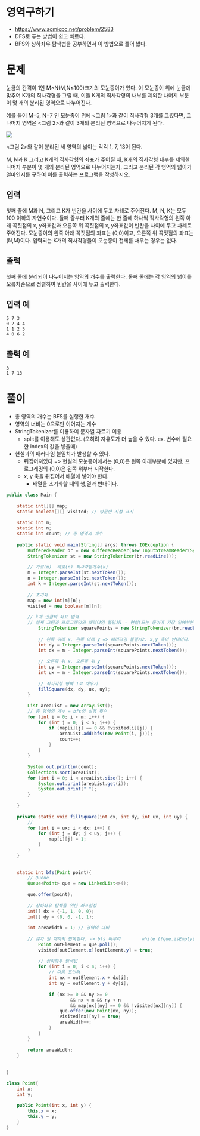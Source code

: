 # 영역구하기
- https://www.acmicpc.net/problem/2583
- DFS로 푸는 방법이 쉽고 빠르다.
- BFS와 상하좌우 탐색법을 공부하면서 이 방법으로 풀어 봤다.

# 문제
눈금의 간격이 1인 M×N(M,N≤100)크기의 모눈종이가 있다. 이 모눈종이 위에 눈금에 맞추어 K개의 직사각형을 그릴 때, 이들 K개의 직사각형의 내부를 제외한 나머지 부분이 몇 개의 분리된 영역으로 나누어진다.

예를 들어 M=5, N=7 인 모눈종이 위에 <그림 1>과 같이 직사각형 3개를 그렸다면, 그 나머지 영역은 <그림 2>와 같이 3개의 분리된 영역으로 나누어지게 된다.

![](https://www.acmicpc.net/upload/images/zzJD2aQyF5Rm4IlOt.png)

<그림 2>와 같이 분리된 세 영역의 넓이는 각각 1, 7, 13이 된다.

M, N과 K 그리고 K개의 직사각형의 좌표가 주어질 때, K개의 직사각형 내부를 제외한 나머지 부분이 몇 개의 분리된 영역으로 나누어지는지, 그리고 분리된 각 영역의 넓이가 얼마인지를 구하여 이를 출력하는 프로그램을 작성하시오.

## 입력
첫째 줄에 M과 N, 그리고 K가 빈칸을 사이에 두고 차례로 주어진다. M, N, K는 모두 100 이하의 자연수이다. 둘째 줄부터 K개의 줄에는 한 줄에 하나씩 직사각형의 왼쪽 아래 꼭짓점의 x, y좌표값과 오른쪽 위 꼭짓점의 x, y좌표값이 빈칸을 사이에 두고 차례로 주어진다. 모눈종이의 왼쪽 아래 꼭짓점의 좌표는 (0,0)이고, 오른쪽 위 꼭짓점의 좌표는(N,M)이다. 입력되는 K개의 직사각형들이 모눈종이 전체를 채우는 경우는 없다.

## 출력
첫째 줄에 분리되어 나누어지는 영역의 개수를 출력한다. 둘째 줄에는 각 영역의 넓이를 오름차순으로 정렬하여 빈칸을 사이에 두고 출력한다.

## 입력 예
```
5 7 3
0 2 4 4
1 1 2 5
4 0 6 2
```

## 출력 예
```
3
1 7 13
```



# 풀이
- 총 영역의 개수는 BFS를 실행한 개수
- 영역의 너비는 0으로만 이어지는 개수
- StringTokenizer를 이용하여 문자열 자르기 이용
	- split를 이용해도 상관없다. (오히려 자유도가 더 높을 수 있다. ex. 변수에 필요한 index의 값을 넣을때)
- 현실과의 패러다임 불일치가 발생할 수 있다.
	- 뒤집어져있다 => 현실의 모눈종이에서는 (0,0)은 왼쪽 아래부분에 있지만, 프로그래밍의 (0,0)은 왼쪽 위부터 시작한다. 
	- x, y 축을 뒤집어서 배열에 넣어야 한다.
		- 배열을 초기화할 때의 행,열과 반대이다.
``` java
public class Main {  
  
    static int[][] map;  
    static boolean[][] visited; // 방문한 지점 표시  
  
    static int m;  
    static int n;  
    static int count; // 총 영역의 개수  
  
    public static void main(String[] args) throws IOException {  
        BufferedReader br = new BufferedReader(new InputStreamReader(System.in));  
        StringTokenizer st = new StringTokenizer(br.readLine());  
  
        // 가로(m)  세로(n) 직사각형개수(k)  
        m = Integer.parseInt(st.nextToken());  
        n = Integer.parseInt(st.nextToken());  
        int k = Integer.parseInt(st.nextToken());  
  
        // 초기화  
        map = new int[m][n];  
        visited = new boolean[m][n];  
  
        // k개 만큼의 좌표 입력  
        // 실제 그림과 프로그래밍의 패러다임 불일치1 - 현실(모눈 종이에 가장 밑에부분이 0,0) / 프로그래밍(가장 윗부분이 0,0)        // => x 축을 뒤집어야 한다.        for (int i = 0; i < k; i++) {  
            StringTokenizer squarePoints = new StringTokenizer(br.readLine());  
  
            // 왼쪽 아래 x, 왼쪽 아래 y => 패러다임 불일치2. x,y 축이 반대이다.  
            int dy = Integer.parseInt(squarePoints.nextToken());  
            int dx = m - Integer.parseInt(squarePoints.nextToken());  
  
            // 오른쪽 위 x, 오른쪽 위 y  
            int uy = Integer.parseInt(squarePoints.nextToken());  
            int ux = m - Integer.parseInt(squarePoints.nextToken());  
  
            // 직사각형 영역 1로 채우기  
            fillSquare(dx, dy, ux, uy);  
        }  
  
        List areaList = new ArrayList();  
        // 총 영역의 개수 = bfs의 실행 횟수  
        for (int i = 0; i < m; i++) {  
            for (int j = 0; j < n; j++) {  
                if (map[i][j] == 0 && !visited[i][j]) {  
                    areaList.add(bfs(new Point(i, j)));  
                    count++;  
                }  
            }  
        }  
  
        System.out.println(count);  
        Collections.sort(areaList);  
        for (int i = 0; i < areaList.size(); i++) {  
            System.out.print(areaList.get(i));  
            System.out.print(" ");  
        }  
  
    }  
  
    private static void fillSquare(int dx, int dy, int ux, int uy) {  
        //  
        for (int i = ux; i < dx; i++) {  
            for (int j = dy; j < uy; j++) {  
                map[i][j] = 1;  
            }  
        }  
    }  
  
  
    static int bfs(Point point){  
        // Queue  
        Queue<Point> que = new LinkedList<>();  
  
        que.offer(point);  
  
        // 상하좌우 탐색을 위한 좌표설정  
        int[] dx = {-1, 1, 0, 0};  
        int[] dy = {0, 0, -1, 1};  
  
        int areaWidth = 1; // 영역의 너비  
  
        // 큐가 빌 때까지 반복한다. -> bfs 마무리        while (!que.isEmpty()) {  
            Point outElement = que.poll();  
            visited[outElement.x][outElement.y] = true;  
  
            // 상하좌우 탐색법  
            for (int i = 0; i < 4; i++) {  
                // 다음 포인터  
                int nx = outElement.x + dx[i];  
                int ny = outElement.y + dy[i];  
  
                if (nx >= 0 && ny >= 0  
                        && nx < m && ny < n  
                        && map[nx][ny] == 0 && !visited[nx][ny]) {  
                    que.offer(new Point(nx, ny));  
                    visited[nx][ny] = true;  
                    areaWidth++;  
                }  
            }  
        }  
  
        return areaWidth;  
    }  
  
  
}  
  
class Point{  
    int x;  
    int y;  
  
    public Point(int x, int y) {  
        this.x = x;  
        this.y = y;  
    }  
}
```